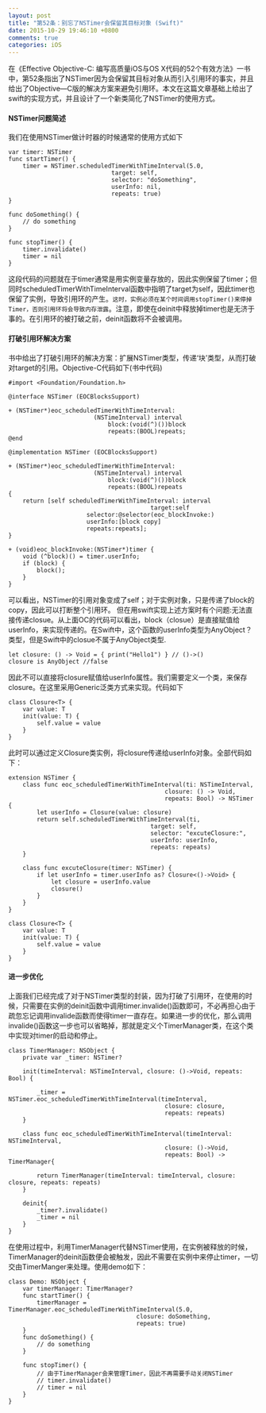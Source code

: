 ```yaml
---
layout: post
title: "第52条：别忘了NSTimer会保留其目标对象 (Swift)"
date: 2015-10-29 19:46:10 +0800
comments: true
categories: iOS
---
```

在《Effective Objective-C: 编写高质量iOS与OS X代码的52个有效方法》一书中，第52条指出了NSTimer因为会保留其目标对象从而引入引用环的事实，并且给出了Objective—C版的解决方案来避免引用环。本文在这篇文章基础上给出了swift的实现方式，并且设计了一个新类简化了NSTimer的使用方式。
<!-- more -->
#### NSTimer问题简述
我们在使用NSTimer做计时器的时候通常的使用方式如下

	var timer: NSTimer
	func startTimer() {
		timer = NSTimer.scheduledTimerWithTimeInterval(5.0,
								 target: self, 
								 selector: "doSomething",
								 userInfo: nil, 
								 repeats: true)
	}
	
	func doSomething() {
		// do something
	}
	
	func stopTimer() {
		timer.invalidate()
		timer = nil
	}
	
这段代码的问题就在于timer通常是用实例变量存放的，因此实例保留了timer；但同时scheduledTimerWithTimeInterval函数中指明了target为self，因此timer也保留了实例，导致引用环的产生。`这时，实例必须在某个时间调用stopTimer()来停掉Timer，否则引用环将会导致内存泄露`。注意，即使在deinit中释放掉timer也是无济于事的。在引用环的被打破之前，deinit函数将不会被调用。
#### 打破引用环解决方案
书中给出了打破引用环的解决方案：扩展NSTimer类型，传递‘块’类型，从而打破对target的引用。Objective-C代码如下(书中代码)

	#import <Foundation/Foundation.h>
	
	@interface NSTimer (EOCBlocksSupport)
	
	+ (NSTimer*)eoc_scheduledTimerWithTimeInterval:
						 	(NSTimeInterval) interval
								block:(void(^)())block
								repeats:(BOOL)repeats;
	@end
	
	@implementation NSTimer (EOCBlocksSupport)
	
	+ (NSTimer*)eoc_scheduledTimerWithTimeInterval:
						 	(NSTimeInterval) interval
								block:(void(^)())block
								repeats:(BOOL)repeats
	{
		return [self scheduledTimerWithTimeInterval: interval
											target:self
					      selector:@selector(eoc_blockInvoke:)
					      userInfo:[block copy]
					      repeats:repeats];
	}
	
	+ (void)eoc_blockInvoke:(NSTimer*)timer {
		void (^block)() = timer.userInfo;
		if (block) {
			block();
		}
	}
	
可以看出，NSTimer的引用对象变成了self；对于实例对象，只是传递了block的copy，因此可以打断整个引用环。
但在用swift实现上述方案时有个问题:无法直接传递closue。从上面OC的代码可以看出，block（closue）是直接赋值给userInfo，来实现传递的。在Swift中，这个函数的userInfo类型为AnyObject？类型，但是Swift中的closue不属于AnyObject类型.

	let closure: () -> Void = { print("Hello1") } // ()->()
	closure is AnyObject //false

因此不可以直接将closure赋值给userInfo属性。我们需要定义一个类，来保存closure。在这里采用Generic泛类方式来实现。代码如下

	class Closure<T> {
    	var value: T
    	init(value: T) {
        	self.value = value
    	}
	}
	
此时可以通过定义Closure类实例，将closure传递给userInfo对象。全部代码如下：

	extension NSTimer {
    	class func eoc_scheduledTimerWithTimeInterval(ti: NSTimeInterval, 
    											closure: () -> Void, 
    											repeats: Bool) -> NSTimer {
        	let userInfo = Closure(value: closure)
        	return self.scheduledTimerWithTimeInterval(ti, 
        									target: self, 
        									selector: "excuteClosure:", 
        									userInfo: userInfo, 
        									repeats: repeats)
    	}
    
    	class func excuteClosure(timer: NSTimer) {
        	if let userInfo = timer.userInfo as? Closure<()->Void> {
            	let closure = userInfo.value
            	closure()
        	}
    	}
	}

	class Closure<T> {
    	var value: T
    	init(value: T) {
        	self.value = value
    	}
	}
	
#### 进一步优化
上面我们已经完成了对于NSTimer类型的封装，因为打破了引用环，在使用的时候，只需要在实例的deinit函数中调用timer.invalide()函数即可，不必再担心由于疏忽忘记调用invalide函数而使得timer一直存在。如果进一步的优化，那么调用invalide()函数这一步也可以省略掉，那就是定义个TimerManager类，在这个类中实现对timer的启动和停止。

	class TimerManager: NSObject {
    	private var _timer: NSTimer?
    
    	init(timeInterval: NSTimeInterval, closure: ()->Void, repeats: Bool) {
    	
        	_timer = NSTimer.eoc_scheduledTimerWithTimeInterval(timeInterval,
        										closure: closure, 
        										repeats: repeats)
    	}
    
    	class func eoc_scheduledTimerWithTimeInterval(timeInterval: NSTimeInterval, 
    											closure: ()->Void, 
    											repeats: Bool) -> TimerManager{
    											
        	return TimerManager(timeInterval: timeInterval, closure: closure, repeats: repeats)
    	}
    
    	deinit{
        	_timer?.invalidate()
        	_timer = nil
    	}
	}

在使用过程中，利用TimerManager代替NSTimer使用，在实例被释放的时候，TimerManager的deinit函数便会被触发，因此不需要在实例中来停止timer，一切交由TimerManger来处理。使用demo如下：

	class Demo: NSObject {
    	var timerManager: TimerManager?
    	func startTimer() {
        	timerManager = TimerManager.eoc_scheduledTimerWithTimeInterval(5.0, 
        								closure: doSomething, 
        								repeats: true)
    	}
    	func doSomething() {
        	// do something
    	}
    
    	func stopTimer() {
        	// 由于TimerManager会来管理Timer，因此不再需要手动关闭NSTimer
        	// timer.invalidate()
        	// timer = nil
    	}
	}
		    